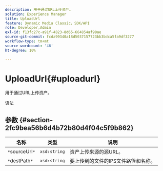 ```yaml
---
description: 用于通过URL上传资产。
solution: Experience Manager
title: UploadUrl
feature: Dynamic Media Classic，SDK/API
role: Developer,Admin
exl-id: f13fc27c-a91f-4823-8d65-664854af98ae
source-git-commit: fcda99340a18d5037157723bb3bdca5fa9df3277
workflow-type: tm+mt
source-wordcount: '46'
ht-degree: 10%

---
```


# UploadUrl{#uploadurl}

用于通过URL上传资产。

语法

## 参数 {#section-2fc9bea56b6d4b72b80d4f04c5f9b862}

| 名称 | 类型 | 说明 |
|---|---|---|
| `*`sourceUrl`*` | `xsd:string` | 资产上传来源的源URL。 |
| `*`destPath`*` | `xsd:string` | 要上传到的文件的IPS文件路径和名称。 |
